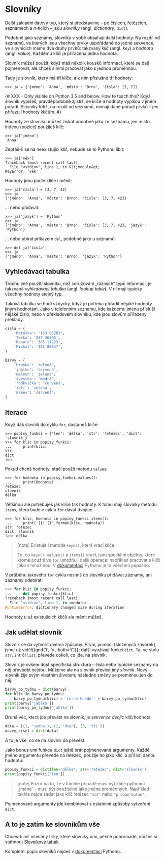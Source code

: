 # Slovníky

Další základní datový typ, který si představíme –
po číslech, řetězcích, seznamech a <var>n</var>-ticích –
jsou *slovníky* (angl. *dictionary*, `dict`).

Podobně jako seznamy, slovníky v sobě obsahují další hodnoty.
Na rozdíl od seznamů, ve kterých jsou všechny prvky
uspořádané do jedné sekvence, ve slovnících máme dva druhy
prvků: takzvaný *klíč* (angl. *key*) a *hodnotu* (angl. *value*).
Každému klíči je přiřazena jedna hodnota.

Slovník můžeš použít, když máš několik kousků
informací, které se dají pojmenovat, ale chceš s nimi
pracovat jako s jednou proměnnou.

Tady je slovník, který má tři klíče, a k nim příslušné tři hodnoty:

```pycon
>>> ja = {'jméno': 'Anna', 'město': 'Brno', 'čísla': [3, 7]}
```

{# XXX - Only visible on Python 3.5 and below. How to teach this?
Když slovník vypíšeš, pravděpodobně zjistíš,
se klíče a hodnoty vypíšou v jiném pořadí.
Slovníky totiž, na rozdíl od seznamů, nemají dané
pořadí prvků – jen přiřazují hodnoty klíčům.
#}

Hodnoty ze slovníku můžeš získat podobně jako
ze seznamu, jen místo indexu (pozice) použiješ klíč:

```pycon
>>> ja['jméno']
'Anna'
```

Zeptáš-li se na neexistující klíč, nebude se to Pythonu líbit:

```pycon
>>> ja['věk']
Traceback (most recent call last):
  File "<stdin>", line 1, in &lt;module&gt;
KeyError: 'věk'
```

Hodnoty jdou podle klíče i měnit:

```pycon
>>> ja['čísla'] = [3, 7, 42]
>>> ja
{'jméno': 'Anna', 'město': 'Brno', 'čísla': [3, 7, 42]}
```

... nebo přidávat:

```pycon
>>> ja['jazyk'] = 'Python'
>>> ja
{'jméno': 'Anna', 'město': 'Brno', 'čísla': [3, 7, 42], 'jazyk': 'Python'}
```

... nebo ubírat příkazem `del`, podobně jako u seznamů:

```pycon
>>> del ja['čísla']
>>> ja
{'jméno': 'Anna', 'město': 'Brno', 'jazyk': 'Python'}
```

## Vyhledávací tabulka

Trochu jiné použití slovníku, než sdružování
„různých“ typů informací, je takzvaná
*vyhledávací tabulka* (angl. *lookup table*).
V ní mají typicky všechny hodnoty stejný typ.

Taková tabulka se hodí vždycky, když je potřeba
přiřadit nějaké hodnoty jiným hodnotám.
Jako v telefonním seznamu, kde každému jménu přísluší
nějaké číslo, nebo v překladovém slovníku, kde jsou slovům
přiřazeny překlady.

```python
cisla = {
    'Maruška': '153 85283',
    'Terka': '237 26505',
    'Renata': '385 11223',
    'Michal': '491 88047',
}

barvy = {
    'hruška': 'zelená',
    'jablko': 'červená',
    'meloun': 'zelená',
    'švestka': 'modrá',
    'ředkvička': 'červená',
    'zelí': 'zelená',
    'mrkev': 'červená',
}
```

## Iterace

Když dáš slovník do cyklu `for`, dostaneš klíče:

```pycon
>>> popisy_funkci = {'len': 'délka', 'str': 'řetězec', 'dict': 'slovník'}
>>> for klic in popisy_funkci:
...     print(klic)
str
dict
len
```

Pokud chceš hodnoty, stačí použít metodu `values`:

```pycon
>>> for hodnota in popisy_funkci.values():
...     print(hodnota)
řetězec
slovník
délka
```

Většinou ale potřebuješ jak klíče tak hodnoty.
K tomu mají slovníky metodu `items`,
která bude v cyklu `for` dávat dvojice:

```pycon
>>> for klic, hodnota in popisy_funkci.items():
...     print('{}: {}'.format(klic, hodnota))
str: řetězec
dict: slovník
len: délka
```

> [note]
> Existuje i metoda `keys()`, která vrací klíče.
>
> To, co `keys()`, `values()` a `items()` vrací, jsou speciální objekty,
> které kromě použití ve `for` umožňují další
> operace: například pracovat s klíči jako s množinou.
> V [dokumentaci](https://docs.python.org/3.0/library/stdtypes.html#dictionary-view-objects)
> Pythonu je to všechno popsáno.

V průběhu takového `for` cyklu nesmíš
do slovníku přidávat záznamy, ani záznamy odebírat:

```python
>>> for klic in popisy_funkci:
...     del popisy_funkci[klic]
Traceback (most recent call last):
  File "<stdin>", line 1, in <module>
RuntimeError: dictionary changed size during iteration
```

Hodnoty u už existujících klíčů ale měnit můžeš.


## Jak udělat slovník

Slovník se dá vytvořit dvěma způsoby.
První, pomocí {složených závorek}, jsme už viděl{{gnd('i', 'y', both='i')}};
další využívají funkci `dict`.
Ta, ve stylu `str`, `int` či `list`, převede cokoli, co jde, na slovník.

Slovník je ovšem dost specifická struktura –
čísla nebo typické seznamy na něj převádět nejdou.
Můžeme ale na slovník převést *jiný slovník*.
Nový slovník žije svým vlastním životem;
následné změny se promítnou jen do něj.

```python
barvy_po_tydnu = dict(barvy)
for klic in barvy_po_tydnu:
    barvy_po_tydnu[klic] = 'černo-hnědo-' + barvy_po_tydnu[klic]
print(barvy['jablko'])
print(barvy_po_tydnu['jablko'])
```

Druhá věc, která jde převést na slovník, je
*sekvence dvojic* klíč/hodnota:

```python
data = [(1, 'jedna'), (2, 'dva'), (3, 'tři')]
nazvy_cisel = dict(data)
```

A to je vše, co se na slovník dá převést.

Jako bonus umí funkce `dict` ještě
brát pojmenované argumenty.
Každé jméno argumentu převede na řetězec,
použije ho jako klíč, a přiřadí danou hodnotu:

```python
popisy_funkci = dict(len='délka', str='řetězec', dict='slovník')
print(popisy_funkci['len'])
```

> [note]
> Pozor na to, že v tomhle případě musí být klíče
> pythonní „jména“ – musí být použitelné jako jména proměnných.
> Například takhle nejde zadat jako klíč řetězec
> `"def"` nebo `"propan-butan"`.

Pojmenované argumenty jde kombinovat s ostatními
způsoby vytvoření `dict`.


## A to je zatím ke slovníkům vše

Chceš-li mít všechny triky, které  slovníky umí,
pěkně pohromadě, můžeš si stáhnout
[Slovníkový tahák](https://github.com/pyvec/cheatsheets/raw/master/dicts/dicts-cs.pdf).

Kompletní popis slovníků najdeš
v [dokumentaci](https://docs.python.org/3.0/library/stdtypes.html#mapping-types-dict)
Pythonu.
